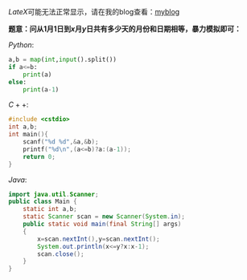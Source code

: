 $LateX$可能无法正常显示，请在我的blog查看：[myblog](https://hero-brine.blog.luogu.org/solution-at4124)

**题意：问从$1$月$1$日到$x$月$y$日共有多少天的月份和日期相等，暴力模拟即可：**

$Python$:
```python
a,b = map(int,input().split())
if a<=b:
    print(a)
else:
    print(a-1)
```
$C++$:
```cpp
#include <cstdio>
int a,b;
int main(){
    scanf("%d %d",&a,&b);
    printf("%d\n",(a<=b)?a:(a-1));
    return 0;
}
```
$Java$:
```java
import java.util.Scanner;
public class Main {
    static int a,b;
    static Scanner scan = new Scanner(System.in);
    public static void main(final String[] args)  
    {
        x=scan.nextInt(),y=scan.nextInt();
        System.out.println(x<=y?x:x-1);
        scan.close();
    }
}
```